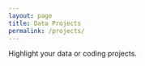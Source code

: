 ```yaml
---
layout: page
title: Data Projects
permalink: /projects/
---
```

Highlight your data or coding projects.